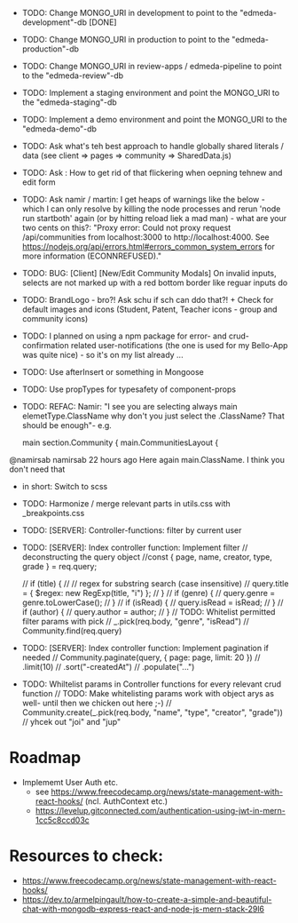 - TODO: Change MONGO_URI in development to point to the "edmeda-development"-db [DONE]
- TODO: Change MONGO_URI in production to point to the "edmeda-production"-db
- TODO: Change MONGO_URI in review-apps / edmeda-pipeline to point to the "edmeda-review"-db
- TODO: Implement a staging environment and point the MONGO_URI to the "edmeda-staging"-db
- TODO: Implement a demo environment and point the MONGO_URI to the "edmeda-demo"-db

- TODO: Ask what's teh best approach to handle globally shared literals / data (see client => pages => community => SharedData.js)
- TODO: Ask : How to get rid of that flickering when oepning tehnew and edit form
- TODO: Ask namir / martin: I get heaps of warnings like the below - which I can only resolve by killing the node processes and rerun 'node run startboth' again (or by hitting reload liek a mad man) - what are your two cents on this?:
  "Proxy error: Could not proxy request /api/communities from localhost:3000 to http://localhost:4000.
  See https://nodejs.org/api/errors.html#errors_common_system_errors for more information (ECONNREFUSED)."

- TODO: BUG: [Client] [New/Edit Community Modals] On invalid inputs, selects are not marked up with a red bottom border like reguar inputs do

- TODO: BrandLogo - bro?! Ask schu if sch can ddo that?! + Check for default images and icons (Student, Patent, Teacher icons - group and community icons)

- TODO: I planned on using a npm package for error- and crud-confirmation related user-notifications (the one is used for my Bello-App was quite nice) - so it's on my list already ...

- TODO: Use afterInsert or something in Mongoose
- TODO: Use propTypes for typesafety of component-props

- TODO: REFAC: Namir: "I see you are selecting always main elemetType.ClassName why don't you just select the .ClassName? That should be enough"- e.g.

  main section.Community {
  main.CommunitiesLayout {

@namirsab namirsab 22 hours ago
Here again main.ClassName. I think you don't need that

- in short: Switch to scss

- TODO: Harmonize / merge relevant parts in utils.css with \_breakpoints.css

- TODO: [SERVER]: Controller-functions: filter by current user
- TODO: [SERVER]: Index controller function: Implement filter
  // deconstructing the query object
  //const { page, name, creator, type, grade } = req.query;

  // if (title) {
  // // regex for substring search (case insensitive)
  // query.title = { $regex: new RegExp(title, "i") };
  // }
  // if (genre) {
  // query.genre = genre.toLowerCase();
  // }
  // if (isRead) {
  // query.isRead = isRead;
  // }
  // if (author) {
  // query.author = author;
  // }
  // TODO: Whitelist permitted filter params with pick
  // \_.pick(req.body, "genre", "isRead")
  // Community.find(req.query)

- TODO: [SERVER]: Index controller function: Implement pagination if needed
  // Community.paginate(query, { page: page, limit: 20 })
  // .limit(10)
  // .sort("-createdAt")
  // .populate("...")

- TODO: Whiltelist params in Controller functions for every relevant crud function
  // TODO: Make whitelisting params work with object arys as well- until then we chicken out here ;-)
  // Community.create(\_.pick(req.body, "name", "type", "creator", "grade"))
  // yhcek out "joi" and "jup"

# Roadmap

- Implememt User Auth etc.
  - see https://www.freecodecamp.org/news/state-management-with-react-hooks/ (ncl. AuthContext etc.)
  - https://levelup.gitconnected.com/authentication-using-jwt-in-mern-1cc5c8ccd03c

# Resources to check:

- https://www.freecodecamp.org/news/state-management-with-react-hooks/
- https://dev.to/armelpingault/how-to-create-a-simple-and-beautiful-chat-with-mongodb-express-react-and-node-js-mern-stack-29l6
